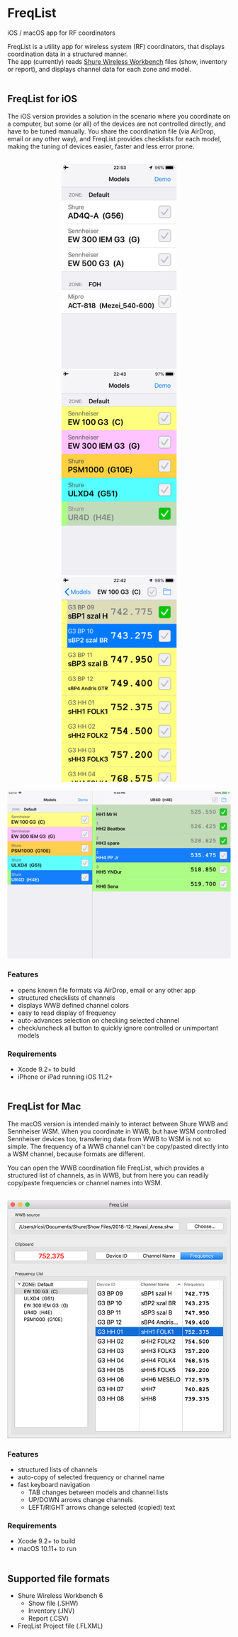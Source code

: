 # FreqList
iOS / macOS app for RF coordinators

FreqList is a utility app for wireless system (RF) coordinators, that displays coordination data in a structured manner.<br>
The app (currently) reads [Shure Wireless Workbench](http://www.shure.com/americas/products/software/wireless-workbench) files (show, inventory or report), and displays channel data for each zone and model.
<br><br>

## FreqList for iOS
The iOS version provides a solution in the scenario where you coordinate on a computer, but some (or all) of the devices are not controlled directly, and have to be tuned manually.
You share the coordination file (via AirDrop, email or any other way), and FreqList provides checklists for each model, making the tuning of devices easier, faster and less error prone.
<br><br>

<p align="center">
<img src=".readme_res/freqlist-ios_screen-01_iphone.png" width="260"> <img src=".readme_res/freqlist-ios_screen-02_iphone.png" width="260"> <img src=".readme_res/freqlist-ios_screen-03_iphone.png" width="260">
<br><br>
<img src=".readme_res/freqlist-ios_screen-04_ipad.png" width="640">
</p>

### Features
- opens known file formats via AirDrop, email or any other app
- structured checklists of channels
- displays WWB defined channel colors
- easy to read display of frequency
- auto-advances selection on checking selected channel
- check/uncheck all button to quickly ignore controlled or unimportant models

### Requirements
- Xcode 9.2+ to build
- iPhone or iPad running iOS 11.2+
<br><br>

## FreqList for Mac
The macOS version is intended mainly to interact between Shure WWB and Sennheiser WSM. When you coordinate in WWB, but have WSM controlled Sennheiser devices too, transfering data from WWB to WSM is not so simple. The frequency of a WWB channel can't be copy/pasted directly into a WSM channel, because formats are different.<br>

You can open the WWB coordination file FreqList, which provides a structured list of channels, as in WWB, but from here you can readily copy/paste frequencies or channel names into WSM.
<br><br>

<p align="center">
<img src=".readme_res/freqlist-mac_screen-01.png" width="600">
</p>

### Features
- structured lists of channels
- auto-copy of selected frequency or channel name
- fast keyboard navigation
  - TAB changes between models and channel lists
  - UP/DOWN arrows change channels
  - LEFT/RIGHT arrows change selected (copied) text

### Requirements
- Xcode 9.2+ to build
- macOS 10.11+ to run
<br><br>

## Supported file formats
- Shure Wireless Workbench 6
  - Show file (.SHW)
  - Inventory (.INV)
  - Report (.CSV)
 - FreqList Project file (.FLXML)
